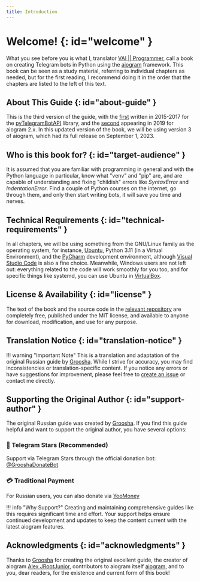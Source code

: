 ```yaml
---
title: Introduction
---
```


# **Welcome!** {: id="welcome" }

What you see before you is what I, translator [VAI || Programmer](https://github.com/Vadim-Khristenko/), call a book on creating Telegram bots in Python using the [aiogram](https://github.com/aiogram/aiogram) framework. This book can be seen as a study material, referring to individual chapters as needed, but for the first reading, I recommend doing it in the order that the chapters are listed to the left of this text.

## About This Guide {: id="about-guide" }

This is the third version of the guide, with the [first](https://mastergroosha.github.io/telegram-tutorial/) written in 2015-2017 for the [pyTelegramBotAPI](https://github.com/eternnoir/pyTelegramBotAPI) library, and the [second](https://mastergroosha.github.io/aiogram-2-guide/) appearing in 2019 for aiogram 2.x. In this updated version of the book, we will be using version 3 of aiogram, which had its full release on September 1, 2023.

## Who is this book for? {: id="target-audience" }

It is assumed that you are familiar with programming in general and with the Python language in particular, 
know what "venv" and "pip" are, and are capable of understanding and fixing "childish" errors like _SyntaxError_ and _IndentationError_. 
Find a couple of Python courses on the internet, go through them, and only then start writing bots, it will save you time and nerves.

## Technical Requirements {: id="technical-requirements" }

In all chapters, we will be using something from the GNU/Linux family as the operating system, for instance, [Ubuntu](https://ubuntu.com/), 
Python 3.11 (in a Virtual Environment), and the [PyCharm](https://www.jetbrains.com/pycharm/download/) development environment, 
although [Visual Studio Code](https://code.visualstudio.com/) is also a fine choice. Meanwhile, Windows users are not left out: 
everything related to the code will work smoothly for you too, and for specific things like systemd, you can use Ubuntu in [VirtualBox](https://www.virtualbox.org).

## License & Availability {: id="license" }

The text of the book and the source code in the [relevant repository](https://github.com/Vadim-Khristenko/aiogram-3-guide) 
are completely free, published under the MIT license, and available to anyone for download, modification, and use for any purpose.

## Translation Notice {: id="translation-notice" }

!!! warning "Important Note"
    This is a translation and adaptation of the original Russian guide by [Groosha](https://mastergroosha.github.io/). While I strive for accuracy, you may find inconsistencies or translation-specific content. If you notice any errors or have suggestions for improvement, please feel free to [create an issue](https://github.com/Vadim-Khristenko/aiogram-3-guide/issues) or contact me directly.

## Supporting the Original Author {: id="support-author" }

The original Russian guide was created by [Groosha](https://mastergroosha.github.io/). If you find this guide helpful and want to support the original author, you have several options:

### 💫 Telegram Stars (Recommended)
Support via Telegram Stars through the official donation bot: [@GrooshaDonateBot](https://t.me/GrooshaDonateBot)

### 💳 Traditional Payment
For Russian users, you can also donate via [YooMoney](https://yoomoney.ru/to/41001515922197)

!!! info "Why Support?"
    Creating and maintaining comprehensive guides like this requires significant time and effort. Your support helps ensure continued development and updates to keep the content current with the latest aiogram features.

## Acknowledgments {: id="acknowledgments" }

Thanks to [Groosha](https://mastergroosha.github.io/) for creating the original excellent guide, the creator of aiogram [Alex JRootJunior](https://github.com/JrooTJunior), contributors to aiogram itself [aiogram](https://github.com/aiogram/aiogram), and to you, dear readers, for the existence and current form of this book!
